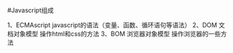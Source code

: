 #Javascript组成

1、ECMAscript javascript的语法（变量、函数、循环语句等语法）
2、DOM 文档对象模型 操作html和css的方法
3、BOM 浏览器对象模型 操作浏览器的一些方法